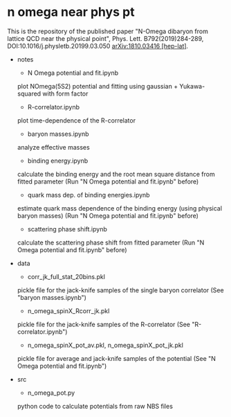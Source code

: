 # n omega near phys pt

This is the repository of the published paper
"N-Omega dibaryon from lattice QCD near the physical point",
Phys. Lett. B792(2019)284-289, DOI:10.1016/j.physletb.20199.03.050
[arXiv:1810.03416 [hep-lat]](https://arxiv.org/abs/1810.03416).

* notes

  + N Omega potential and fit.ipynb

  plot NOmega(5S2) potential and fitting using gaussian + Yukawa-squared with form factor

  + R-correlator.ipynb

  plot time-dependence of the R-correlator

  + baryon masses.ipynb

  analyze effective masses

  + binding energy.ipynb

  calculate the binding energy and the root mean square distance from fitted parameter (Run "N Omega potential and fit.ipynb" before)

  + quark mass dep. of binding energies.ipynb

  estimate quark mass dependence of the binding energy (using physical baryon masses) (Run "N Omega potential and fit.ipynb" before)

  + scattering phase shift.ipynb

  calculate the scattering phase shift from fitted parameter (Run "N Omega potential and fit.ipynb" before)

* data

  + corr_jk_full_stat_20bins.pkl

  pickle file for the jack-knife samples of the single baryon correlator
  (See "baryon masses.ipynb")

  + n_omega_spinX_Rcorr_jk.pkl

  pickle file for the jack-knife samples of the R-correlator (See "R-correlator.ipynb")

  + n_omega_spinX_pot_av.pkl, n_omega_spinX_pot_jk.pkl

  pickle file for average and jack-knife samples of the potential (See "N Omega potential and fit.ipynb")

* src

  + n_omega_pot.py

  python code to calculate potentials from raw NBS files
